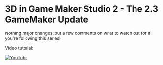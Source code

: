 # 3D in Game Maker Studio 2 - The 2.3 GameMaker Update

Nothing major changes, but a few comments on what to watch out for if you're following this series!

Video tutorial:

[![YouTube](https://i.ytimg.com/vi/FbPuxVjtzXM/hqdefault.jpg)](https://youtu.be/FbPuxVjtzXM)
